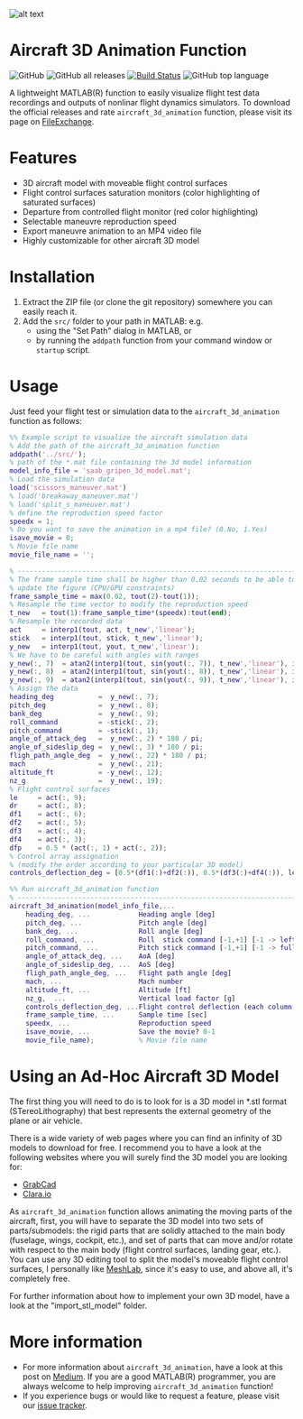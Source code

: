 ![alt text](https://im.ezgif.com/tmp/ezgif-1-a37470a31088.gif)
# Aircraft 3D Animation Function
![GitHub](https://img.shields.io/github/license/Ro3code/aircraft_3d_animation) ![GitHub all releases](https://img.shields.io/github/downloads/Ro3code/aircraft_3d_animation/total) [![Build Status](https://travis-ci.org/joemccann/dillinger.svg?branch=master)](https://travis-ci.org/joemccann/dillinger) ![GitHub top language](https://img.shields.io/github/languages/top/Ro3code/aircraft_3d_animation)

A lightweight MATLAB(R) function to easily visualize flight test data recordings and outputs of nonlinar flight dynamics simulators. To download the official releases and rate `aircraft_3d_animation` function, please visit its page on [FileExchange](http://www.mathworks.com/matlabcentral/fileexchange/22022).

Features
============
* 3D aircraft model with moveable flight control surfaces 
* Flight control surfaces saturation monitors (color highlighting of saturated surfaces) 
* Departure from controlled flight monitor (red color highlighting) 
* Selectable maneuvre reproduction speed 
* Export maneuvre animation to an MP4 video file
* Highly customizable for other aircraft 3D model

Installation
============

1. Extract the ZIP file (or clone the git repository) somewhere you can easily reach it. 
2. Add the `src/` folder to your path in MATLAB: e.g. 
    - using the "Set Path" dialog in MATLAB, or 
    - by running the `addpath` function from your command window or `startup` script.
    
Usage
=====

Just feed your flight test or simulation data to the `aircraft_3d_animation` function as follows:

```matlab
%% Example script to visualize the aircraft simulation data
% Add the path of the aircraft_3d_animation function
addpath('../src/');
% path of the *.mat file containing the 3d model information
model_info_file = 'saab_gripen_3d_model.mat';
% Load the simulation data
load('scissors_maneuver.mat')
% load('breakaway_maneuver.mat')
% load('split_s_maneuver.mat')
% define the reproduction speed factor
speedx = 1; 
% Do you want to save the animation in a mp4 file? (0.No, 1.Yes)
isave_movie = 0;
% Movie file name
movie_file_name = '';

% -------------------------------------------------------------------------
% The frame sample time shall be higher than 0.02 seconds to be able to 
% update the figure (CPU/GPU constraints)
frame_sample_time = max(0.02, tout(2)-tout(1));
% Resample the time vector to modify the reproduction speed
t_new   = tout(1):frame_sample_time*(speedx):tout(end);
% Resample the recorded data
act     = interp1(tout, act, t_new','linear');
stick   = interp1(tout, stick, t_new','linear');
y_new   = interp1(tout, yout, t_new','linear');
% We have to be careful with angles with ranges
y_new(:, 7)  = atan2(interp1(tout, sin(yout(:, 7)), t_new','linear'), interp1(tout, cos(yout(:, 7)), t_new','linear')) * 180 / pi;
y_new(:, 8)  = atan2(interp1(tout, sin(yout(:, 8)), t_new','linear'), interp1(tout, cos(yout(:, 8)), t_new','linear')) * 180 / pi;
y_new(:, 9)  = atan2(interp1(tout, sin(yout(:, 9)), t_new','linear'), interp1(tout, cos(yout(:, 9)), t_new','linear')) * 180 / pi;
% Assign the data
heading_deg           =  y_new(:, 7);
pitch_deg             =  y_new(:, 8);
bank_deg              =  y_new(:, 9);
roll_command          = -stick(:, 2);
pitch_command         = -stick(:, 1);
angle_of_attack_deg   =  y_new(:, 2) * 180 / pi;
angle_of_sideslip_deg =  y_new(:, 3) * 180 / pi;
fligh_path_angle_deg  =  y_new(:, 22) * 180 / pi;
mach                  =  y_new(:, 21);
altitude_ft           = -y_new(:, 12);
nz_g                  =  y_new(:, 19);
% Flight control surfaces
le     = act(:, 9);
dr     = act(:, 8);
df1    = act(:, 6);
df2    = act(:, 5);
df3    = act(:, 4);
df4    = act(:, 3);
dfp    = 0.5 * (act(:, 1) + act(:, 2));
% Control array assignation
% (modify the order according to your particular 3D model)
controls_deflection_deg = [0.5*(df1(:)+df2(:)), 0.5*(df3(:)+df4(:)), le(:), le(:), dr(:), dfp(:), dfp(:)];

%% Run aircraft_3d_animation function
% -------------------------------------------------------------------------
aircraft_3d_animation(model_info_file,...
    heading_deg, ...            Heading angle [deg]
    pitch_deg, ...              Pitch angle [deg]
    bank_deg, ...               Roll angle [deg]
    roll_command, ...           Roll  stick command [-1,+1] [-1 -> left,            +1 -> right]
    pitch_command, ...          Pitch stick command [-1,+1] [-1 -> full-back stick, +1 -> full-fwd stick]
    angle_of_attack_deg, ...    AoA [deg]
    angle_of_sideslip_deg, ...  AoS [deg]
    fligh_path_angle_deg, ...   Flight path angle [deg]
    mach, ...                   Mach number
    altitude_ft, ...            Altitude [ft]
    nz_g,  ...                  Vertical load factor [g]
    controls_deflection_deg, ...Flight control deflection (each column is a control surface)
    frame_sample_time, ...      Sample time [sec]
    speedx, ...                 Reproduction speed
    isave_movie, ...            Save the movie? 0-1
    movie_file_name);           % Movie file name
```

Using an Ad-Hoc Aircraft 3D Model
=================================

The first thing you will need to do is to look for is a 3D model in *.stl format (STereoLithography) that best represents the external geometry of the plane or air vehicle.

There is a wide variety of web pages where you can find an infinity of 3D models to download for free. I recommend you to have a look at the following websites where you will surely find the 3D model you are looking for:

* [GrabCad](https://grabcad.com/)
* [Clara.io](https://clara.io/library)

As `aircraft_3d_animation` function allows animating the moving parts of the aircraft, first, you will have to separate the 3D model into two sets of parts/submodels: the rigid parts that are solidly attached to the main body (fuselage, wings, cockpit, etc.), and set of parts that can move and/or rotate with respect to the main body (flight control surfaces, landing gear, etc.). You can use any 3D editing tool to split the model's moveable flight control surfaces, I personally like [MeshLab](https://www.meshlab.net/), since it's easy to use, and above all, it's completely free.

For further information about how to implement your own 3D model, have a look at the "import_stl_model" folder.

More information
================

* For more information about `aircraft_3d_animation`, have a look at this post on [Medium](https://github.com/matlab2tikz/matlab2tikz). If you are a good MATLAB(R) programmer, you are always welcome to help improving `aircraft_3d_animation` function!
* If you experience bugs or would like to request a feature, please visit our [issue tracker](https://github.com/Ro3code/aircraft_3d_animation/issues). 

